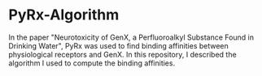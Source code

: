 # PyRx-Algorithm

In the paper "Neurotoxicity of GenX, a Perfluoroalkyl Substance Found in Drinking Water", PyRx was used to find binding affinities between physiological receptors and GenX. 
In this repository, I described the algorithm I used to compute the binding affinities. 
